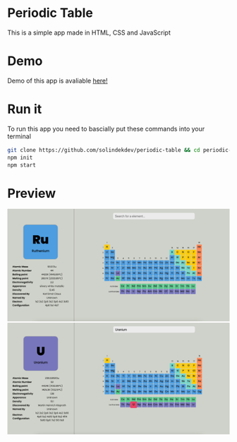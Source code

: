 # Periodic Table
This is a simple app made in HTML, CSS and JavaScript
# Demo
Demo of this app is avaliable [here!](https://1e3ce84c-4c91-4388-80e1-a7973e8667cd-00-2f1kidbjtfvbm.picard.replit.dev)
# Run it
To run this app you need to bascially put these commands into your terminal
```sh
git clone https://github.com/solindekdev/periodic-table && cd periodic-table
npm init
npm start
```
# Preview
![alt](./preview/1.png)
![alt](./preview/2.png)
